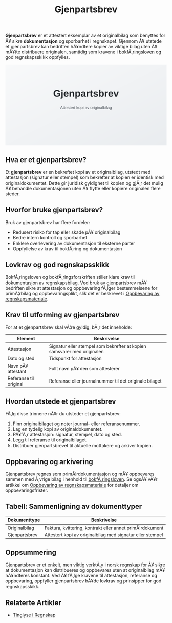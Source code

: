 ﻿---
title: "Gjenpartsbrev"
meta_title: "Gjenpartsbrev"
meta_description: '**Gjenpartsbrev** er et attestert eksemplar av et originalbilag som benyttes for Ã¥ sikre **dokumentasjon** og sporbarhet i regnskapet. Gjennom Ã¥ utstede et gj...'
slug: gjenpartsbrev
type: blog
layout: pages/single
---

**Gjenpartsbrev** er et attestert eksemplar av et originalbilag som benyttes for Ã¥ sikre **dokumentasjon** og sporbarhet i regnskapet. Gjennom Ã¥ utstede et gjenpartsbrev kan bedriften hÃ¥ndtere kopier av viktige bilag uten Ã¥ mÃ¥tte distribuere originalen, samtidig som kravene i [bokfÃ¸ringsloven](/blogs/regnskap/hva-er-bokforingsloven "Hva er BokfÃ¸ringsloven? Krav, regler og veiledning") og god regnskapsskikk oppfylles.

![Gjenpartsbrev](gjenpartsbrev-image.svg)

## Hva er et gjenpartsbrev?

Et **gjenpartsbrev** er en bekreftet kopi av et originalbilag, utstedt med attestasjon (signatur eller stempel) som bekrefter at kopien er identisk med originaldokumentet. Dette gir juridisk gyldighet til kopien og gjÃ¸r det mulig Ã¥ behandle dokumentasjonen uten Ã¥ flytte eller kopiere originalen flere steder.

## Hvorfor bruke gjenpartsbrev?

Bruk av gjenpartsbrev har flere fordeler:

* Redusert risiko for tap eller skade pÃ¥ originalbilag
* Bedre intern kontroll og sporbarhet
* Enklere overlevering av dokumentasjon til eksterne parter
* Oppfyllelse av krav til bokfÃ¸ring og dokumentasjon

## Lovkrav og god regnskapsskikk

BokfÃ¸ringsloven og bokfÃ¸ringsforskriften stiller klare krav til dokumentasjon av regnskapsbilag. Ved bruk av gjenpartsbrev mÃ¥ bedriften sikre at attestasjon og oppbevaring fÃ¸lger bestemmelsene for primÃ¦rbilag og oppbevaringsplikt, slik det er beskrevet i [Oppbevaring av regnskapsmateriale](/blogs/regnskap/oppbevaring-av-regnskapsmateriale "Oppbevaring av Regnskapsmateriale - Krav, Frister og Beste Praksis i Norge").

## Krav til utforming av gjenpartsbrev

For at et gjenpartsbrev skal vÃ¦re gyldig, bÃ¸r det inneholde:

| Element                | Beskrivelse                                                               |
|------------------------|---------------------------------------------------------------------------|
| Attestasjon            | Signatur eller stempel som bekrefter at kopien samsvarer med originalen    |
| Dato og sted           | Tidspunkt for attestasjon                                                  |
| Navn pÃ¥ attestant      | Fullt navn pÃ¥ den som attesterer                                          |
| Referanse til original | Referanse eller journalnummer til det originale bilaget                    |

## Hvordan utstede et gjenpartsbrev

FÃ¸lg disse trinnene nÃ¥r du utsteder et gjenpartsbrev:

1. Finn originalbilaget og noter journal- eller referansenummer.
2. Lag en tydelig kopi av originaldokumentet.
3. PÃ¥fÃ¸r attestasjon: signatur, stempel, dato og sted.
4. Legg til referanse til originalbilaget.
5. Distribuer gjenpartsbrevet til aktuelle mottakere og arkiver kopien.

## Oppbevaring og arkivering

Gjenpartsbrev regnes som primÃ¦rdokumentasjon og mÃ¥ oppbevares sammen med Ã¸vrige bilag i henhold til [bokfÃ¸ringsloven](/blogs/regnskap/hva-er-bokforingsloven "Hva er BokfÃ¸ringsloven? Krav, regler og veiledning"). Se ogsÃ¥ vÃ¥r artikkel om [Oppbevaring av regnskapsmateriale](/blogs/regnskap/oppbevaring-av-regnskapsmateriale "Oppbevaring av Regnskapsmateriale - Krav, Frister og Beste Praksis i Norge") for detaljer om oppbevaringsfrister.

## Tabell: Sammenligning av dokumenttyper

| Dokumenttype    | Beskrivelse                                          |
|-----------------|------------------------------------------------------|
| Originalbilag   | Faktura, kvittering, kontrakt eller annet primÃ¦rdokument |
| Gjenpartsbrev   | Attestert kopi av originalbilag med signatur eller stempel |

## Oppsummering

Gjenpartsbrev er et enkelt, men viktig verktÃ¸y i norsk regnskap for Ã¥ sikre at dokumentasjon kan distribueres og oppbevares uten at originalbilag mÃ¥ hÃ¥ndteres konstant. Ved Ã¥ fÃ¸lge kravene til attestasjon, referanse og oppbevaring, oppfyller gjenpartsbrev bÃ¥de lovkrav og prinsipper for god regnskapsskikk.

## Relaterte Artikler

* [Tinglyse i Regnskap](/blogs/regnskap/tinglyse "Tinglyse i Regnskap: En Guide til Tinglysing")







